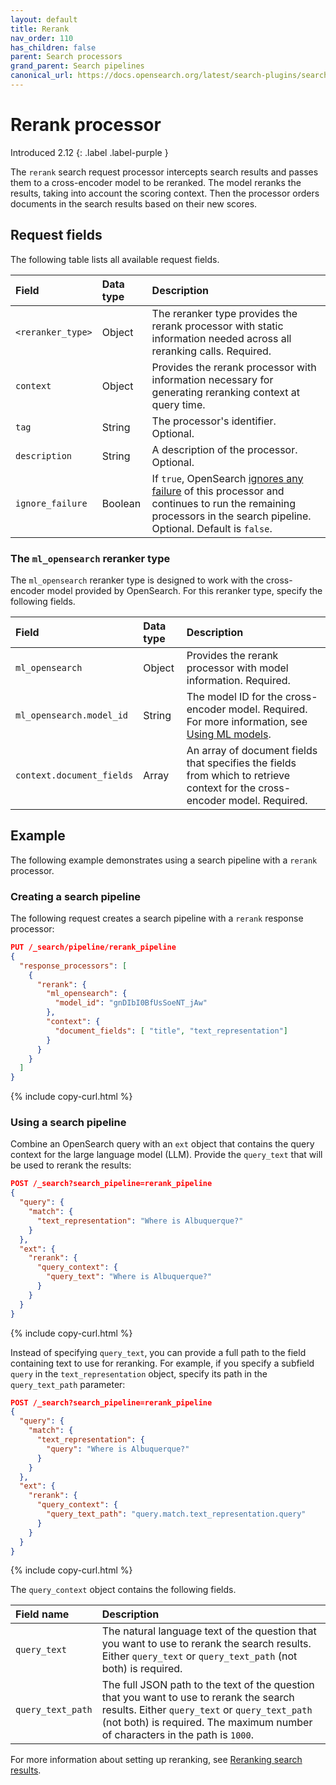 ```yaml
---
layout: default
title: Rerank
nav_order: 110
has_children: false
parent: Search processors
grand_parent: Search pipelines
canonical_url: https://docs.opensearch.org/latest/search-plugins/search-pipelines/rerank-processor/
---
```


# Rerank processor
Introduced 2.12
{: .label .label-purple }

The `rerank` search request processor intercepts search results and passes them to a cross-encoder model to be reranked. The model reranks the results, taking into account the scoring context. Then the processor orders documents in the search results based on their new scores.

## Request fields

The following table lists all available request fields.

Field | Data type | Description
:--- | :--- | :---
`<reranker_type>` | Object | The reranker type provides the rerank processor with static information needed across all reranking calls. Required.
`context` | Object | Provides the rerank processor with information necessary for generating reranking context at query time.
`tag` | String | The processor's identifier. Optional.
`description` | String | A description of the processor. Optional.
`ignore_failure` | Boolean | If `true`, OpenSearch [ignores any failure]({{site.url}}{{site.baseurl}}/search-plugins/search-pipelines/creating-search-pipeline/#ignoring-processor-failures) of this processor and continues to run the remaining processors in the search pipeline. Optional. Default is `false`.

### The `ml_opensearch` reranker type

The `ml_opensearch` reranker type is designed to work with the cross-encoder model provided by OpenSearch. For this reranker type, specify the following fields.

Field  | Data type | Description
:--- | :---  | :--- 
`ml_opensearch` | Object | Provides the rerank processor with model information. Required.
`ml_opensearch.model_id` | String | The model ID for the cross-encoder model. Required. For more information, see [Using ML models]({{site.url}}{{site.baseurl}}/ml-commons-plugin/using-ml-models/).
`context.document_fields` | Array | An array of document fields that specifies the fields from which to retrieve context for the cross-encoder model. Required.

## Example 

The following example demonstrates using a search pipeline with a `rerank` processor.

### Creating a search pipeline

The following request creates a search pipeline with a `rerank` response processor:

```json
PUT /_search/pipeline/rerank_pipeline
{
  "response_processors": [
    {
      "rerank": {
        "ml_opensearch": {
          "model_id": "gnDIbI0BfUsSoeNT_jAw"
        },
        "context": {
          "document_fields": [ "title", "text_representation"]
        }
      }
    }
  ]
}
```
{% include copy-curl.html %}

### Using a search pipeline

Combine an OpenSearch query with an `ext` object that contains the query context for the large language model (LLM). Provide the `query_text` that will be used to rerank the results:

```json
POST /_search?search_pipeline=rerank_pipeline
{
  "query": {
    "match": {
      "text_representation": "Where is Albuquerque?"
    }
  },
  "ext": {
    "rerank": {
      "query_context": {
        "query_text": "Where is Albuquerque?"
      }
    }
  }
}
```
{% include copy-curl.html %}

Instead of specifying `query_text`, you can provide a full path to the field containing text to use for reranking. For example, if you specify a subfield `query` in the `text_representation` object, specify its path in the `query_text_path` parameter:

```json
POST /_search?search_pipeline=rerank_pipeline
{
  "query": {
    "match": {
      "text_representation": {
        "query": "Where is Albuquerque?"
      }
    }
  },
  "ext": {
    "rerank": {
      "query_context": {
        "query_text_path": "query.match.text_representation.query"
      }
    }
  }
}
```
{% include copy-curl.html %}

The `query_context` object contains the following fields. 

Field name  | Description
:--- | :---  
`query_text` | The natural language text of the question that you want to use to rerank the search results. Either `query_text` or `query_text_path` (not both) is required.
`query_text_path` | The full JSON path to the text of the question that you want to use to rerank the search results. Either `query_text` or `query_text_path` (not both) is required. The maximum number of characters in the path is `1000`.

For more information about setting up reranking, see [Reranking search results]({{site.url}}{{site.baseurl}}/search-plugins/search-relevance/reranking-search-results/).
